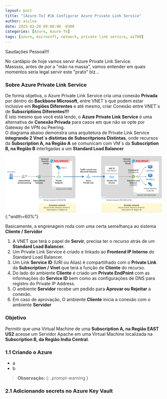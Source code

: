 ```yaml
---
layout: post
title: "[Azure-To] #16 Configurar Azure Private Link Service"
author: asilva
date: 2023-02-20 09:00:00 -0300
categories: [Azure, Azure-To]
tags: [azure, microsoft, network, private link service, az700]
---
```


Saudações Pessoal!!!

No cardápio de hoje vamos servir Azure Private Link Service. <br>
Masssss, antes de por a "mão na massa", vamos entender em quais momentos seria legal servir este "prato" blz...

### **Sobre Azure Private Link Service**

De forma objetiva, o Azure Private Link Service cria uma conexão **Privada** por dentro do **Backbone Microsoft**, entre VNET´s que podem estar inclusive em **Regiões Diferentes** e até mesmo, criar Conexão entre VNET´s de **Subscriptions Diferentes!!!** <br>
É isto mesmo que você está lendo, o **Azure Private Link Service** é uma alternativa de **Conexão Privada** para casos em que não se opte por Gateway de VPN ou Peering. <br>
O diagrama abaixo demonstra uma arquitetura de Private Link Service **integrando 2 Vnet´s distintas de Subscritprions Distintas**, onde recursos da **Subscription A, na Região A** se comunicam com VM´s da **Subscription B, na Região B** interligadas a um **Standard Load Balancer**

![](/assets/img/58/pvtls01.png){:"width=60%"}
<br>

Basicamente, a engrenagem roda com uma certa semelhança ao sistema **Cliente / Servidor** 

1. A VNET que terá o papel de **Servir**, precisa ter o recurso atrás de um **Standard Load Balancer.**
2. Um Private Link Service é criado e linkado ao **Frontend IP Interno** do Standard Load Balancer. 
3. Um Link **Service ID** (URI ou Alias) é compartilhado com o **Private Link** da **Subscription / Vnet** que terá a função de  **Cliente** do recurso. 
4. Do lado do ambiente **Cliente** é criado um **Private EndPoint** com as informações do **Service ID** bem como as configurações de DNS para registro do Private IP Address. 
5. O ambiente **Servidor** recebe um pedido para **Aprovar ou Rejeitar** a conexão. 
6. Em caso de aprovação, O ambiente **Cliente** inicia a conexão com o ambiente **Servidor**


### **Objetivo**

Permitir que uma Virtual Machine de uma **Subscription A, na Região EAST US2** acesse um Servidor Apache em uma Virtual Machine localizada na **Subscription B, da Região India Central**.

### **1.1 Criando o Azure**

- a 
- b 

>**Observação:** 
{: .prompt-warning }

### **2.1 Adicionando secrets no Azure Key Vault**

